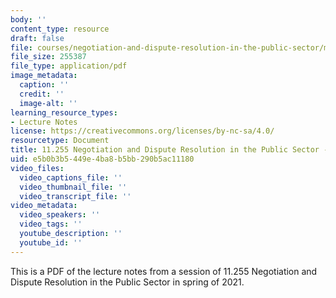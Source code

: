 ```yaml
---
body: ''
content_type: resource
draft: false
file: courses/negotiation-and-dispute-resolution-in-the-public-sector/mit11_255s21_lec2.pdf
file_size: 255387
file_type: application/pdf
image_metadata:
  caption: ''
  credit: ''
  image-alt: ''
learning_resource_types:
- Lecture Notes
license: https://creativecommons.org/licenses/by-nc-sa/4.0/
resourcetype: Document
title: 11.255 Negotiation and Dispute Resolution in the Public Sector - Lecture 2
uid: e5b0b3b5-449e-4ba8-b5bb-290b5ac11180
video_files:
  video_captions_file: ''
  video_thumbnail_file: ''
  video_transcript_file: ''
video_metadata:
  video_speakers: ''
  video_tags: ''
  youtube_description: ''
  youtube_id: ''
---
```

This is a PDF of the lecture notes from a session of 11.255 Negotiation and Dispute Resolution in the Public Sector in spring of 2021.